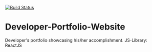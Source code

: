 [![Build Status](https://travis-ci.org/FJMVA/Developer-Portfolio-ReactJS.svg?branch=master)](https://travis-ci.org/FJMVA/Developer-Portfolio-ReactJS)
# Developer-Portfolio-Website
Developer's portfolio showcasing his/her accomplishment.
JS-Library: ReactJS
